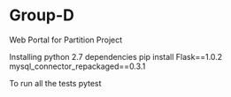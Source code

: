 # Group-D
Web Portal for Partition Project

Installing python 2.7 dependencies
    pip install Flask==1.0.2 mysql_connector_repackaged==0.3.1
    
To run all the tests
    pytest
